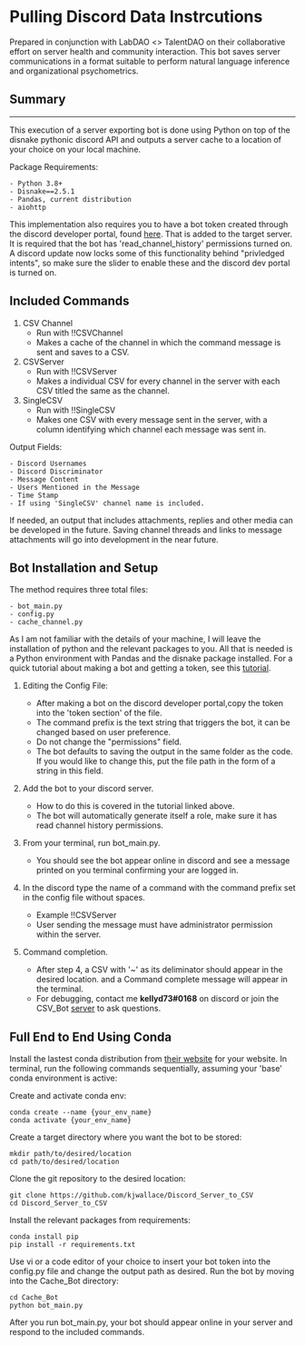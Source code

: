 # Pulling Discord Data Instrcutions

Prepared in conjunction with LabDAO <> TalentDAO on their collaborative effort on server health and community interaction. 
This bot saves server communications in a format suitable to perform natural language inference and organizational psychometrics.

## Summary

---


This execution of a server exporting bot is done using Python on top of the disnake pythonic discord API and outputs a server cache to a location of your choice on your local machine. 

Package Requirements:

    - Python 3.8+
    - Disnake==2.5.1
    - Pandas, current distribution
    - aiohttp
    
This implementation also requires you to have a bot token created through the discord developer portal, found [here](https://discord.com/login?redirect_to=%2Fdevelopers%2Fapplications). That is added to the target server. It is required that the bot has 'read_channel_history' permissions turned on. 
A discord update now locks some of this functionality behind "privledged intents", so make sure the slider to enable these and the discord dev portal is turned on.

## Included Commands

1. CSV Channel
    - Run with !!CSVChannel
    - Makes a cache of the channel in which the command message is sent and saves to a CSV. 
2. CSVServer
    - Run with !!CSVServer
    - Makes a individual CSV for every channel in the server with each CSV titled the same as the channel.
3. SingleCSV
    - Run with !!SingleCSV 
    - Makes one CSV with every message sent in the server, with a column identifying which channel each message was sent in.

Output Fields:

    - Discord Usernames 
    - Discord Discriminator 
    - Message Content
    - Users Mentioned in the Message
    - Time Stamp 
    - If using 'SingleCSV' channel name is included.

If needed, an output that includes attachments, replies and other media can be developed in the future. Saving channel threads and links to message attachments will go into development in the near future.

## Bot Installation and Setup 

The method requires three total files:

    - bot_main.py 
    - config.py 
    - cache_channel.py

As I am not familiar with the details of your machine, I will leave the installation of python and the relevant packages to you. 
All that is needed is a Python environment with Pandas and the disnake package installed. 
For a quick tutorial about making a bot and getting a token, see this [tutorial](https://www.howtogeek.com/364225/how-to-make-your-own-discord-bot/).

1. Editing the Config File:
    - After making a bot on the discord developer portal,copy the token into the 'token section' of the file. 
    - The command prefix is the text string that triggers the bot, it can be changed based on user preference.
    - Do not change the "permissions" field.
    - The bot defaults to saving the output in the same folder as the code. If you would like to change this, put the file path in the form of a string in this field.

2. Add the bot to your discord server.
    - How to do this is covered in the tutorial linked above. 
    - The bot will automatically generate itself a role, make sure it has read channel history permissions. 

3. From your terminal, run bot_main.py.
    - You should see the bot appear online in discord and see a message printed on you terminal confirming your are logged in. 

4. In the discord type the name of a command with the command prefix set in the config file without spaces.
    - Example !!CSVServer
    - User sending the message must have administrator permission within the server.

5. Command completion.
    - After step 4, a CSV with '~' as its deliminator should appear in the desired location. and a Command complete message will appear in the terminal. 
    - For debugging, contact me **kellyd73#0168** on discord or join the CSV_Bot [server](https://discord.gg/QATr8ugAmw) to ask questions.


## Full End to End Using Conda
    
Install the lastest conda distribution from [their website](https://www.anaconda.com/) for your website. 
In terminal, run the following commands sequentially, assuming your 'base' conda environment is active:

Create and activate conda env:
    
    conda create --name {your_env_name}
    conda activate {your_env_name}
    
Create a target directory where you want the bot to be stored:

    mkdir path/to/desired/location
    cd path/to/desired/location
    
Clone the git repository to the desired location:

    git clone https://github.com/kjwallace/Discord_Server_to_CSV
    cd Discord_Server_to_CSV
    
Install the relevant packages from requirements:

    conda install pip 
    pip install -r requirements.txt
    
    
Use vi or a code editor of your choice to insert your bot token into the config.py file and change the output path as desired.
Run the bot by moving into the Cache_Bot directory:

    cd Cache_Bot
    python bot_main.py
    
After you run bot_main.py, your bot should appear online in your server and respond to the included commands.


    

    

